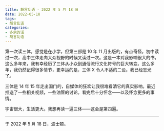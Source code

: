 ```yaml
---
title: 胡言乱语 - 2022 年 5 月 18 日
date: 2022-05-18
tags:
- 胡言乱语
categories:
- 多余的话
- 胡言乱语
---
```


第一次读三体，感觉是在小学，但第三部是 10 年 11 月出版的，有点奇怪。初中读过一次，高中三体走向大众视野的时候又读过一次。这是一本对我影响很大的书，这么多年来，我有幸经历了三体从小众到通俗流行文化符号的巨大转变。这么多年，我仍然记得很多情节，更幸运的是，三体 X 令人不适的二设，我已经忘光了。

三体是 14 年 15 年走出国门的，自媒体的狂欢让我很难看清它的真实影响。最近推送了一些相关视频，一些油管的讨论，看完后十分怀念——以及怀念更多的事情。

宇宙很大，生活更大。我想再读一遍三体——这会是第四遍。

------

于 2022 年 5 月 18 日，波士顿。
